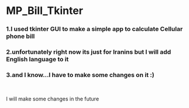 # MP_Bill_Tkinter

<h3><strong>1.</strong>I used tkinter GUI to make a simple app to calculate Cellular phone bill</h3>
<h3><strong>2.</strong>unfortunately right now its just for Iranins but I will add English language to it</h3>
<h3><strong>3.</strong>and I know...I have to make some changes on it :)</h3><br>

<p>I will make some changes in the future</p>
